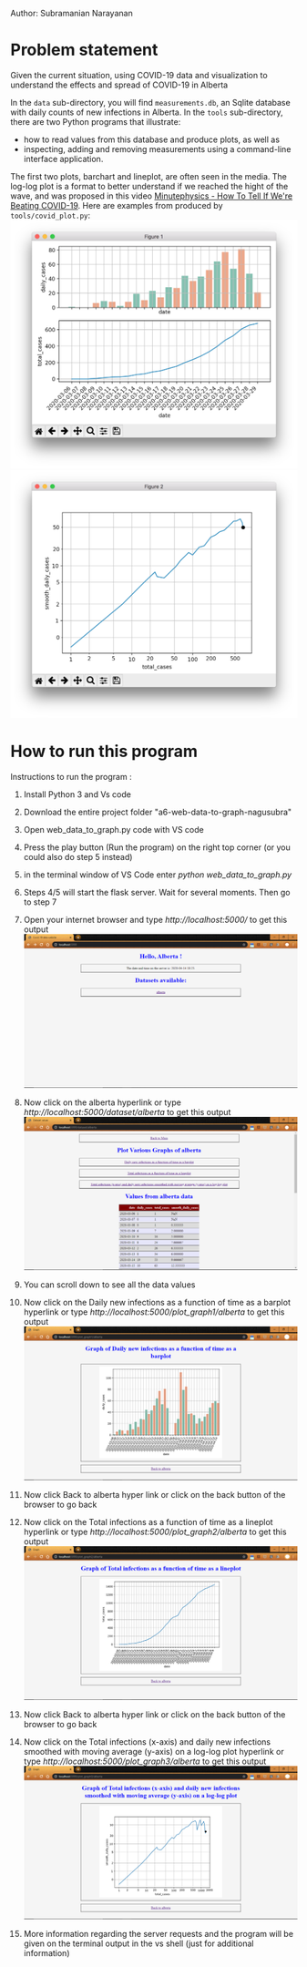

Author: Subramanian Narayanan
# Problem statement
Given the current situation, using COVID-19 data and visualization to understand the effects and spread of COVID-19 in Alberta


In the `data` sub-directory, you will find `measurements.db`, an Sqlite database with daily counts of new infections in Alberta. In the `tools` sub-directory, there are two Python programs that illustrate:
- how to read values from this database and produce plots, as well as
- inspecting, adding and removing measurements using a command-line interface application.

The first two plots, barchart and lineplot, are often seen in the media. The log-log plot is a format to better understand if we reached the hight of the wave, and was proposed in this video [Minutephysics - How To Tell If We're Beating COVID-19](https://www.youtube.com/watch?v=54XLXg4fYsc). Here are examples from produced by `tools/covid_plot.py`:
![](figure1.png)
![](figure2.png)

# How to run this program
Instructions to run the program : 
    
1. Install Python 3 and Vs code 

2. Download the entire project folder "a6-web-data-to-graph-nagusubra"

3. Open web_data_to_graph.py code with VS code

4. Press the play button (Run the program) on the right top corner (or you could also do step 5 instead)

5. in the terminal window of VS Code enter *python web_data_to_graph.py*

6. Steps 4/5 will start the flask server. Wait for several moments. Then go to step 7

7. Open your internet browser and type *http://localhost:5000/* to get this output
    ![Example screenshot](Screenshot1.png)

8. Now click on the alberta hyperlink or type *http://localhost:5000/dataset/alberta* to get this output 
    ![Example screenshot](Screenshot2.png)

9. You can scroll down to see all the data values 

10. Now click on the Daily new infections as a function of time as a barplot hyperlink or type *http://localhost:5000/plot_graph1/alberta* to get this output
    ![Example screenshot](Screenshot3.png)

11. Now click Back to alberta hyper link or click on the back button of the browser to go back 

12. Now click on the Total infections as a function of time as a lineplot hyperlink or type *http://localhost:5000/plot_graph2/alberta* to get this output
    ![Example screenshot](Screenshot4.png)

13. Now click Back to alberta hyper link or click on the back button of the browser to go back 

14. Now click on the Total infections (x-axis) and daily new infections smoothed with moving average (y-axis) on a log-log plot hyperlink or type *http://localhost:5000/plot_graph3/alberta* to get this output
    ![Example screenshot](Screenshot5.png)
    
15. More information regarding the server requests and the program will be given on the terminal output in the vs shell (just for additional information)
